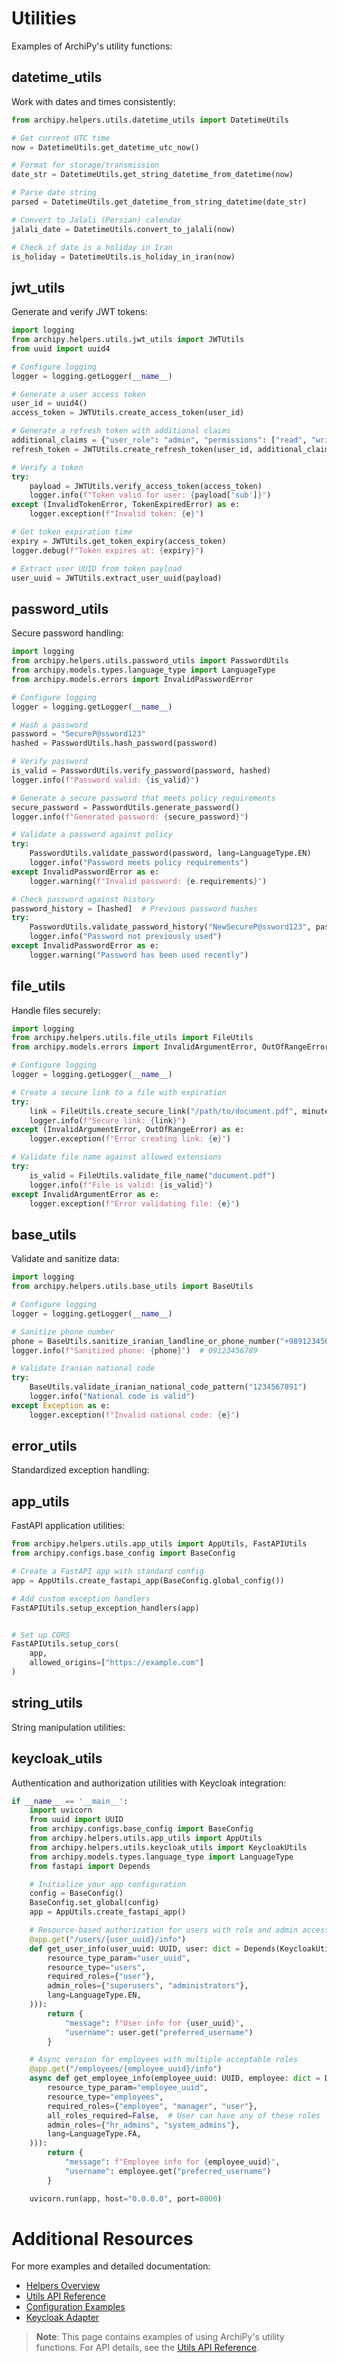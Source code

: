 # Utilities

Examples of ArchiPy's utility functions:

## datetime_utils

Work with dates and times consistently:

```python
from archipy.helpers.utils.datetime_utils import DatetimeUtils

# Get current UTC time
now = DatetimeUtils.get_datetime_utc_now()

# Format for storage/transmission
date_str = DatetimeUtils.get_string_datetime_from_datetime(now)

# Parse date string
parsed = DatetimeUtils.get_datetime_from_string_datetime(date_str)

# Convert to Jalali (Persian) calendar
jalali_date = DatetimeUtils.convert_to_jalali(now)

# Check if date is a holiday in Iran
is_holiday = DatetimeUtils.is_holiday_in_iran(now)
```

## jwt_utils

Generate and verify JWT tokens:

```python
import logging
from archipy.helpers.utils.jwt_utils import JWTUtils
from uuid import uuid4

# Configure logging
logger = logging.getLogger(__name__)

# Generate a user access token
user_id = uuid4()
access_token = JWTUtils.create_access_token(user_id)

# Generate a refresh token with additional claims
additional_claims = {"user_role": "admin", "permissions": ["read", "write"]}
refresh_token = JWTUtils.create_refresh_token(user_id, additional_claims=additional_claims)

# Verify a token
try:
    payload = JWTUtils.verify_access_token(access_token)
    logger.info(f"Token valid for user: {payload['sub']}")
except (InvalidTokenError, TokenExpiredError) as e:
    logger.exception(f"Invalid token: {e}")

# Get token expiration time
expiry = JWTUtils.get_token_expiry(access_token)
logger.debug(f"Token expires at: {expiry}")

# Extract user UUID from token payload
user_uuid = JWTUtils.extract_user_uuid(payload)
```

## password_utils

Secure password handling:

```python
import logging
from archipy.helpers.utils.password_utils import PasswordUtils
from archipy.models.types.language_type import LanguageType
from archipy.models.errors import InvalidPasswordError

# Configure logging
logger = logging.getLogger(__name__)

# Hash a password
password = "SecureP@ssword123"
hashed = PasswordUtils.hash_password(password)

# Verify password
is_valid = PasswordUtils.verify_password(password, hashed)
logger.info(f"Password valid: {is_valid}")

# Generate a secure password that meets policy requirements
secure_password = PasswordUtils.generate_password()
logger.info(f"Generated password: {secure_password}")

# Validate a password against policy
try:
    PasswordUtils.validate_password(password, lang=LanguageType.EN)
    logger.info("Password meets policy requirements")
except InvalidPasswordError as e:
    logger.warning(f"Invalid password: {e.requirements}")

# Check password against history
password_history = [hashed]  # Previous password hashes
try:
    PasswordUtils.validate_password_history("NewSecureP@ssword123", password_history)
    logger.info("Password not previously used")
except InvalidPasswordError as e:
    logger.warning("Password has been used recently")
```

## file_utils

Handle files securely:

```python
import logging
from archipy.helpers.utils.file_utils import FileUtils
from archipy.models.errors import InvalidArgumentError, OutOfRangeError

# Configure logging
logger = logging.getLogger(__name__)

# Create a secure link to a file with expiration
try:
    link = FileUtils.create_secure_link("/path/to/document.pdf", minutes=60)
    logger.info(f"Secure link: {link}")
except (InvalidArgumentError, OutOfRangeError) as e:
    logger.exception(f"Error creating link: {e}")

# Validate file name against allowed extensions
try:
    is_valid = FileUtils.validate_file_name("document.pdf")
    logger.info(f"File is valid: {is_valid}")
except InvalidArgumentError as e:
    logger.exception(f"Error validating file: {e}")
```

## base_utils

Validate and sanitize data:

```python
import logging
from archipy.helpers.utils.base_utils import BaseUtils

# Configure logging
logger = logging.getLogger(__name__)

# Sanitize phone number
phone = BaseUtils.sanitize_iranian_landline_or_phone_number("+989123456789")
logger.info(f"Sanitized phone: {phone}")  # 09123456789

# Validate Iranian national code
try:
    BaseUtils.validate_iranian_national_code_pattern("1234567891")
    logger.info("National code is valid")
except Exception as e:
    logger.exception(f"Invalid national code: {e}")
```

## error_utils

Standardized exception handling:

## app_utils

FastAPI application utilities:

```python
from archipy.helpers.utils.app_utils import AppUtils, FastAPIUtils
from archipy.configs.base_config import BaseConfig

# Create a FastAPI app with standard config
app = AppUtils.create_fastapi_app(BaseConfig.global_config())

# Add custom exception handlers
FastAPIUtils.setup_exception_handlers(app)


# Set up CORS
FastAPIUtils.setup_cors(
    app,
    allowed_origins=["https://example.com"]
)
```

## string_utils

String manipulation utilities:

## keycloak_utils

Authentication and authorization utilities with Keycloak integration:

```python
if __name__ == '__main__':
    import uvicorn
    from uuid import UUID
    from archipy.configs.base_config import BaseConfig
    from archipy.helpers.utils.app_utils import AppUtils
    from archipy.helpers.utils.keycloak_utils import KeycloakUtils
    from archipy.models.types.language_type import LanguageType
    from fastapi import Depends

    # Initialize your app configuration
    config = BaseConfig()
    BaseConfig.set_global(config)
    app = AppUtils.create_fastapi_app()

    # Resource-based authorization for users with role and admin access
    @app.get("/users/{user_uuid}/info")
    def get_user_info(user_uuid: UUID, user: dict = Depends(KeycloakUtils.fastapi_auth(
        resource_type_param="user_uuid",
        resource_type="users",
        required_roles={"user"},
        admin_roles={"superusers", "administrators"},
        lang=LanguageType.EN,
    ))):
        return {
            "message": f"User info for {user_uuid}",
            "username": user.get("preferred_username")
        }

    # Async version for employees with multiple acceptable roles
    @app.get("/employees/{employee_uuid}/info")
    async def get_employee_info(employee_uuid: UUID, employee: dict = Depends(KeycloakUtils.async_fastapi_auth(
        resource_type_param="employee_uuid",
        resource_type="employees",
        required_roles={"employee", "manager", "user"},
        all_roles_required=False,  # User can have any of these roles
        admin_roles={"hr_admins", "system_admins"},
        lang=LanguageType.FA,
    ))):
        return {
            "message": f"Employee info for {employee_uuid}",
            "username": employee.get("preferred_username")
        }

    uvicorn.run(app, host="0.0.0.0", port=8000)
```

# Additional Resources

For more examples and detailed documentation:

- [Helpers Overview](../../api_reference/helpers.md)
- [Utils API Reference](../../api_reference/utils.md)
- [Configuration Examples](../config_management.md)
- [Keycloak Adapter](../adapters/keycloak.md)

> **Note**: This page contains examples of using ArchiPy's utility functions. For API details, see
> the [Utils API Reference](../../api_reference/utils.md).

